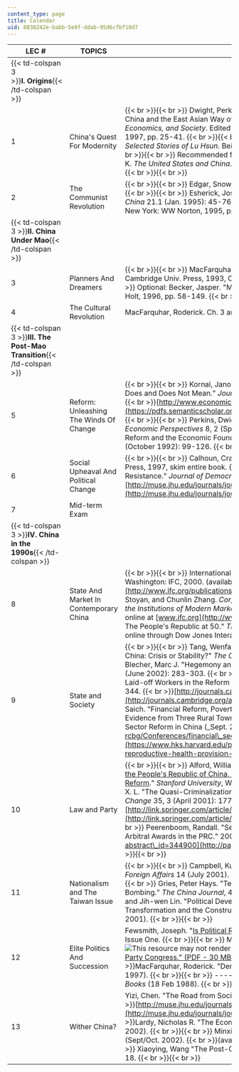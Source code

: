 ```yaml
---
content_type: page
title: Calendar
uid: 8838242e-babb-5e9f-ddab-95d6cfbf10d7
---
```


| LEC #  | TOPICS | READINGS |
| --- | --- | --- |
| {{< td-colspan 3 >}}**I. Origins**{{< /td-colspan >}} |||
| 1 | China's Quest For Modernity |  {{< br >}}{{< br >}} Dwight, Perkins. "History, Politics, and the Sources of Economic Growth: China and the East Asian Way of Growth." In _China in the Twenty-First Century: Politics, Economics, and Society_. Edited by Fumio Itoh. Tokyo: United Nations University Press, 1997, pp. 25-41. {{< br >}}{{< br >}} Xun, Lu. "Preface" and "The True Story of Ah Q." In _Selected Stories of Lu Hsun_. Beijing: Foreign Languages Press, 1978, pp.1-6, 65-112. {{< br >}}{{< br >}} Recommended for additional historical background:  {{< br >}}Fairbank, John K. _The United States and China_. Cambridge: Harvard Univ. Press, 1982, Chap. 1-3, 7-8. {{< br >}}{{< br >}}  |
| 2 | The Communist Revolution |  {{< br >}}{{< br >}} Edgar, Snow. _Red Star Over China_. New York: Grove, (1938): pp. 35-85. {{< br >}}{{< br >}} Esherick, Joseph W. "Ten Theses on the Chinese Revolution." _Modern China_ 21.1 (Jan. 1995): 45-76. {{< br >}}{{< br >}} Lieberthal, Kenneth. _Governing China._ New York: WW Norton, 1995, pp. 27-56. {{< br >}}{{< br >}}  |
| {{< td-colspan 3 >}}**II. China Under Mao**{{< /td-colspan >}} |||
| 3 | Planners And Dreamers |  {{< br >}}{{< br >}} MacFarquhar, Roderick, ed. _The Politics of China._ Cambridge: Cambridge Univ. Press, 1993, Chap. 1-2, pp. 5-116, skim pp. 117-147. {{< br >}}{{< br >}} Optional: Becker, Jasper. "Mao's Secret Famine." In _Hungry Ghosts_. New York: Henry Holt, 1996, pp. 58-149. {{< br >}}{{< br >}}  |
| 4 | The Cultural Revolution | MacFarquhar, Roderick. Ch. 3 and first half of Ch. 4, pp. 148-305. |
| {{< td-colspan 3 >}}**III. The Post-Mao Transition**{{< /td-colspan >}} |||
| 5 | Reform: Unleashing The Winds Of Change |  {{< br >}}{{< br >}} Kornai, Janos. "What the Change of System from Socialism to Capitalism Does and Does Not Mean." _Journal of Economic Perspectives_ 14, 1 (Winter 2000): 27-42.  {{< br >}}[http://www.economics.harvard.edu/faculty/kornai/files/wtcosf.pdf](https://pdfs.semanticscholar.org/8a62/614739c847a9c4aa820336a7b3b4da5e22fd.pdf) {{< br >}}{{< br >}} Perkins, Dwight. "Completing China's Move to the Market." _Journal of Economic Perspectives_ 8, 2 (Spring 1994): 21-46. {{< br >}}{{< br >}} Oi, Jean. "Fiscal Reform and the Economic Foundations of Local State Corporatism." _World Politics_ 45, 1 (October 1992): 99-126. {{< br >}}{{< br >}}  |
| 6 | Social Upheaval And Political Change |  {{< br >}}{{< br >}} Calhoun, Craig. _Neither Gods nor Emperors_. Berkeley: Univ. of California Press, 1997, skim entire book. {{< br >}}{{< br >}} Metzger, Thomas A. "Sources of Resistance." _Journal of Democracy_ 9, 1 (1998): pp. 18-26.  {{< br >}}[http://muse.jhu.edu/journals/journal\_of\_democracy/](http://muse.jhu.edu/journals/journal_of_democracy/) {{< br >}}{{< br >}}  |
| 7 | Mid-term Exam | &nbsp; |
| {{< td-colspan 3 >}}**IV. China in the 1990s**{{< /td-colspan >}} |||
| 8 | State And Market In Contemporary China |  {{< br >}}{{< br >}} International Finance Corporation. _China's Emerging Private Enterprises_. Washington: IFC, 2000. (available online at [www.ifc.org/publications/](http://www.ifc.org/publications/) use "search" function to find). {{< br >}}{{< br >}} Tenev, Stoyan, and Chunlin Zhang. _Corporate Governance and Enterprise Reform in China: Building the Institutions of Modern Markets_. Washington: World Bank/IFC, 2002, Chap. 2. (available online at [www.ifc.org](http://www.ifc.org/)) {{< br >}}{{< br >}} Steinfeld, Edward S. "China: The People's Republic at 50." _The Far Eastern Economic Review_ 7 (Oct. 1999). (available online through Dow Jones Interactive database) {{< br >}}{{< br >}}  |
| 9 | State and Society |  {{< br >}}{{< br >}} Tang, Wenfang. "Political and Social Trends in the Post-Deng Urban China: Crisis or Stability?" _The China Quarterly,_ 168 (Dec. 2001). {{< br >}}{{< br >}} Blecher, Marc J. "Hegemony and Workers' Politics in China." _The China Quarterly_, 170 (June 2002): 283-303. {{< br >}}{{< br >}} Cai, Yongshun. "The Resistance of Chinese Laid-off Workers in the Reform Period." _The China Quarterly_, no. 170 (June 2002): 327-344.  {{< br >}}[http://journals.cambridge.org/action/login](http://journals.cambridge.org/action/login) {{< br >}}{{< br >}} Kaufman, Joan, and Anthony Saich. "Financial Reform, Poverty, and the Impact on Reproductive Health Provision: Evidence from Three Rural Townships." _Paper presented to the conference on Financial Sector Reform in China (_Sept. 2001).  {{< br >}}[http://www.hks.harvard.edu/m-rcbg/Conferences/financial\_sector/FinRfrmPovertyandImpactonReprodHlth.pdf](https://www.hks.harvard.edu/publications/financial-reform-poverty-and-impact-reproductive-health-provision-evidence-three-rural) {{< br >}}{{< br >}}  |
| 10 | Law and Party |  {{< br >}}{{< br >}} Alford, William. "[The More Law, the More . . .? Measuring Legal Reform in the People's Republic of China, Center for Research on Economic Development and Policy Reform](https://kingcenter.stanford.edu/publications/more-law-more-measuring-legal-reform-peoples-republic-china)." _Stanford University_, Working Paper, no. 59, August 2000. {{< br >}}{{< br >}} Ding, X. L. "The Quasi-Criminalization of a Business Sector in China." _Crime, Law & Social Change_ 35, 3 (April 2001): 177-202.  {{< br >}}[http://link.springer.com/article/10.1023%2FA%3A1011294000877?LI=true](http://link.springer.com/article/10.1023%2FA%3A1011294000877?LI=true) {{< br >}}{{< br >}} Peerenboom, Randall. "Seek Truth From Facts: An Empirical Study of Enforcement of Arbitral Awards in the PRC." 2001.  {{< br >}}[http://papers.ssrn.com/sol3/papers.cfm?abstract\_id=344900](http://papers.ssrn.com/sol3/papers.cfm?abstract_id=344900) {{< br >}}{{< br >}}  |
| 11 | Nationalism and The Taiwan Issue |  {{< br >}}{{< br >}} Campbell, Kurt M., and Derek J. Mitchell. "Crisis in the Taiwan Strait?" _Foreign Affairs_ 14 (July 2001). (available online through Dow Jones Interactive) {{< br >}}{{< br >}} Gries, Peter Hays. "Tears of Rage: Chinese Nationalism and the Belgrade Embassy Bombing." _The China Journal_, 45 (July 2001): 25-43. {{< br >}}{{< br >}} Chu, Yun-han, and Jih-wen Lin. "Political Development in 20th-Century Taiwan: State-Building, Regime Transformation and the Construction of National Identity." _The China Quarterly_ 165 (Mar. 2001). {{< br >}}{{< br >}}  |
| 12 | Elite Politics And Succession | Fewsmith, Joseph. "[Is Political Reform Ahead](http://www.hoover.org/research/political-reform-ahead-beijing-confronts-problems-facing-society-and-ccp)." _China Leadership Monitor_ (Winter 2002): Issue One.   {{< br >}}{{< br >}} Miller, H. Lyman. ![This resource may not render correctly in a screen reader.](/images/inacessible.gif)["The Road to the Sixteenth Party Congress." (PDF - 30 MB)](http://www.hoover.org/sites/default/files/uploads/documents/clm1_LM.pdf) _China Leadership Monitor_ (Winter 2002): Issue One.  {{< br >}}MacFarquhar, Roderick. "Demolition Man_." New York Review of Books_ (27 March 1997). {{< br >}}{{< br >}} \-------. "Passing the Baton in Beijing." _New York Review of Books_ (18 Feb 1988). {{< br >}}{{< br >}}  |
| 13 | Wither China? | Yizi, Chen. "The Road from Socialism." _Journal of Democracy_ 9, no. 1 (1998): 6-10.  {{< br >}}[http://muse.jhu.edu/journals/journal\_of\_democracy/v009/9.1chen.html](http://muse.jhu.edu/journals/journal_of_democracy/v009/9.1chen.html)  {{< br >}}  {{< br >}}Lardy, Nicholas R. "The Economic Future of China." _Speech to the Asia Society_ (29 April 2002). {{< br >}}{{< br >}} Minxin, Pei. "China's Governance Crisis." _Foreign Affairs_ (Sept/Oct. 2002).  {{< br >}}(available online from Dow Jones Interactive.) {{< br >}}{{< br >}} Xiaoying, Wang "The Post-Communist Personality." _The China Journal_ (Jan. 2002): 1-18. {{< br >}}{{< br >}}